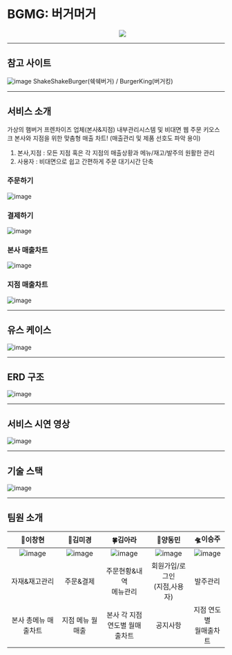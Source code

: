 # BGMG: 버거머거
<p align="center">
  <img src="https://user-images.githubusercontent.com/72377484/116805041-83b6c180-ab5e-11eb-91c1-15bbe400f87c.png" style="padding: 0;margin-left:30px;">
</p>

___

## 참고 사이트
![image](https://user-images.githubusercontent.com/72377484/116848608-ed4ed280-ac27-11eb-8875-0377fbdee3fe.png)
ShakeShakeBurger(쉑쉑버거) / BurgerKing(버거킹)
___

## 서비스 소개
가상의 햄버거 프렌차이즈 업체(본사&지점) 내부관리시스템 및 비대면 웹 주문 키오스크
본사와 지점을 위한 맞춤형 매출 차트! (매출관리 및 제품 선호도 파악 용이)

1. 본사,지점 : 모든 지점 혹은 각 지점의 매출상황과 메뉴/재고/발주의 원활한 관리
2. 사용자 : 비대면으로 쉽고 간편하게 주문 대기시간 단축

### 주문하기
![image](https://user-images.githubusercontent.com/72377484/116805517-01c89780-ab62-11eb-93db-fbcb09fe45c0.png)

### 결제하기
![image](https://user-images.githubusercontent.com/72377484/116806566-ea40dd00-ab68-11eb-93bb-c5665d5ce9b0.png)

### 본사 매출차트
![image](https://user-images.githubusercontent.com/72377484/116805830-f6766b80-ab63-11eb-9990-d7dae04d770c.png)

### 지점 매출차트
![image](https://user-images.githubusercontent.com/72377484/116806377-91247980-ab67-11eb-861d-49e799aca255.png)
___

## 유스 케이스
![image](https://user-images.githubusercontent.com/72377484/116850100-f9885f00-ac2a-11eb-81b6-4d329e72624d.png)
___

## ERD 구조
![image](https://user-images.githubusercontent.com/72377484/116807284-4b6aaf80-ab6d-11eb-8cee-25d57a0b6f77.png)
___

## 서비스 시연 영상
![image](https://user-images.githubusercontent.com/72377484/116808752-912b7600-ab75-11eb-913b-d6e273df0811.png)
___

## 기술 스택
![image](https://user-images.githubusercontent.com/72377484/116807105-35a8ba80-ab6c-11eb-9794-74a63c309320.png)
___

## 팀원 소개

| 💪이창현 | 🙏김미경 | 🍀김아라 | 🍕양동민 | 🛸이승주 |
|:--------:|:--------:|:--------:|:--------:|:--------:|
|![image](https://user-images.githubusercontent.com/72377484/116808255-c71b2b00-ab72-11eb-98ca-ffe0bd733d6b.png) | ![image](https://user-images.githubusercontent.com/72377484/116808275-e5812680-ab72-11eb-8331-957051df05b3.png) |![image](https://user-images.githubusercontent.com/72377484/116808281-ee71f800-ab72-11eb-83b8-3100af6456c3.png) |![image](https://user-images.githubusercontent.com/72377484/116808292-f9c52380-ab72-11eb-9f5b-075cb3226dd9.png) |![image](https://user-images.githubusercontent.com/72377484/116808296-fe89d780-ab72-11eb-8697-4ce7857fe663.png) |
| 자재&재고관리 | 주문&결제 | 주문현황&내역<br>메뉴관리 | 회원가입/로그인<br>(지점,사용자) | 발주관리 |
| 본사 총메뉴 매출차트 | 지점 메뉴 월매출 | 본사 각 지점<br> 연도별 월매출차트  | 공지사항 | 지점 연도별<br> 월매출차트 |


